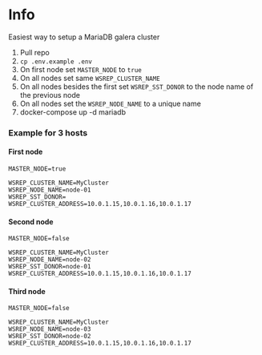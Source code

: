 # Info
Easiest way to setup a MariaDB galera cluster 


1. Pull repo
2. `cp .env.example .env`
3. On first node set `MASTER_NODE` to `true`
4. On all nodes set same `WSREP_CLUSTER_NAME`
5. On all nodes besides the first set `WSREP_SST_DONOR` to the node name of the previous node
6. On all nodes set the `WSREP_NODE_NAME` to a unique name
7. docker-compose up -d mariadb


### Example for 3 hosts

#### First node
```dotenv
MASTER_NODE=true

WSREP_CLUSTER_NAME=MyCluster
WSREP_NODE_NAME=node-01
WSREP_SST_DONOR=
WSREP_CLUSTER_ADDRESS=10.0.1.15,10.0.1.16,10.0.1.17
```

#### Second node

```dotenv
MASTER_NODE=false

WSREP_CLUSTER_NAME=MyCluster
WSREP_NODE_NAME=node-02
WSREP_SST_DONOR=node-01
WSREP_CLUSTER_ADDRESS=10.0.1.15,10.0.1.16,10.0.1.17
```

#### Third node

```dotenv
MASTER_NODE=false

WSREP_CLUSTER_NAME=MyCluster
WSREP_NODE_NAME=node-03
WSREP_SST_DONOR=node-02
WSREP_CLUSTER_ADDRESS=10.0.1.15,10.0.1.16,10.0.1.17
```